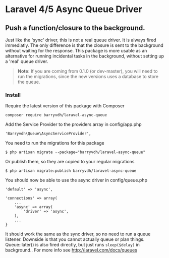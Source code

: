 # Laravel 4/5 Async Queue Driver

## Push a function/closure to the background.

Just like the 'sync' driver, this is not a real queue driver. It is always fired immediatly.
The only difference is that the closure is sent to the background without waiting for the response.
This package is more usable as an alternative for running incidental tasks in the background, without setting up a 'real' queue driver.

> **Note:** If you are coming from 0.1.0 (or dev-master), you will need to run the migrations, since the new versions uses a database to store the queue.

### Install

Require the latest version of this package with Composer

    composer require barryvdh/laravel-async-queue

Add the Service Provider to the providers array in config/app.php

    'Barryvdh\Queue\AsyncServiceProvider',

You need to run the migrations for this package

    $ php artisan migrate --package="barryvdh/laravel-async-queue"

Or publish them, so they are copied to your regular migrations

    $ php artisan migrate:publish barryvdh/laravel-async-queue

You should now be able to use the async driver in config/queue.php

    'default' => 'async',

    'connections' => array(
        ...
        'async' => array(
            'driver' => 'async',
        ),
        ...
    }

It should work the same as the sync driver, so no need to run a queue listener. Downside is that you cannot actually queue or plan things.
Queue::later() is also fired directly, but just runs `sleep($delay)` in background..
For more info see http://laravel.com/docs/queues

